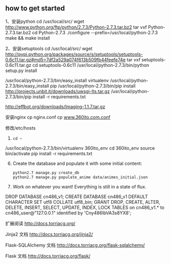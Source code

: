 how to get started
------------------
1、安装python
cd /usr/local/src/
wget http://www.python.org/ftp/python/2.7.3/Python-2.7.3.tar.bz2
tar vxf Python-2.7.3.tar.bz2
cd Python-2.7.3
./configure --prefix=/usr/local/python-2.7.3
make && make install

2、安装setuptools
cd /usr/local/src/
wget http://pypi.python.org/packages/source/s/setuptools/setuptools-0.6c11.tar.gz#md5=7df2a529a074f613b509fb44feefe74e
tar vxf setuptools-0.6c11.tar.gz
cd setuptools-0.6c11
/usr/local/python-2.7.3/bin/python setup.py install

/usr/local/python-2.7.3/bin/easy_install virtualenv
/usr/local/python-2.7.3/bin/easy_install pip
/usr/local/python-2.7.3/bin/pip install http://projects.unbit.it/downloads/uwsgi-lts.tar.gz
/usr/local/python-2.7.3/bin/pip install -r requirements.txt

http://effbot.org/downloads/Imaging-1.1.7.tar.gz

安装nginx
cp nginx.conf
cp www.360ito.com.conf

修改/etc/hosts

1. ```cd ~```

/usr/local/python-2.7.3/bin/virtualenv 360ito_env
cd 360ito_env
source bin/activate
pip install -r requirements.txt

6. Create the database and populate it with some initial content:

    ```
    python2.7 manage.py create_db
    python2.7 manage.py populate_anime data/animes_initial.json
    ```

7. Work on whatever you want! Everything is still in a state of flux.

DROP DATABASE cn486_v1;
CREATE DATABASE cn486_v1 DEFAULT CHARACTER SET utf8 COLLATE utf8_bin;
GRANT DROP, CREATE, ALTER, DELETE, INSERT, SELECT, UPDATE, INDEX, LOCK TABLES on cn486_v1.* to cn486_user@"127.0.0.1" identified by 'Cny486IbVA3s8YX8';


扩展阅读
http://docs.torriacg.org/

Jinja2 文档
http://docs.torriacg.org/jinja2/

Flask-SQLAlchemy 文档
http://docs.torriacg.org/flask-sqlalchemy/

Flask 文档
http://docs.torriacg.org/flask/